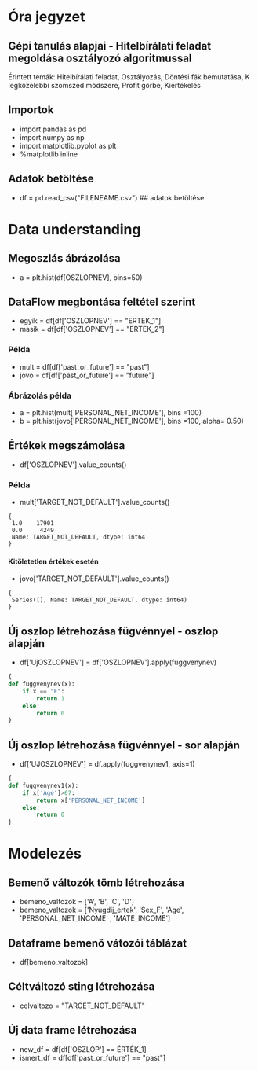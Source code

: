 # Óra jegyzet

## Gépi tanulás alapjai - Hitelbírálati feladat megoldása osztályozó algoritmussal

Érintett témák: Hitelbírálati feladat, Osztályozás, Döntési fák bemutatása, K legközelebbi szomszéd módszere, Profit görbe, Kiértékelés

## Importok
- import pandas as pd
- import numpy as np
- import matplotlib.pyplot as plt
- %matplotlib inline

## Adatok betöltése
- df = pd.read_csv("FILENEAME.csv") ## adatok betöltése

# Data understanding

## Megoszlás ábrázolása
- a = plt.hist(df[OSZLOPNEV], bins=50) 


## DataFlow megbontása feltétel szerint
- egyik = df[df['OSZLOPNEV'] == "ERTEK_1"]
- masik = df[df['OSZLOPNEV'] == "ERTEK_2"]

### Példa
- mult = df[df['past_or_future'] == "past"]
- jovo = df[df['past_or_future'] == "future"]

### Ábrázolás példa
- a = plt.hist(mult['PERSONAL_NET_INCOME'], bins =100)
- b = plt.hist(jovo['PERSONAL_NET_INCOME'], bins =100, alpha= 0.50)


## Értékek megszámolása
- df['OSZLOPNEV'].value_counts()

### Példa
- mult['TARGET_NOT_DEFAULT'].value_counts()

```
{
 1.0    17901
 0.0     4249
 Name: TARGET_NOT_DEFAULT, dtype: int64
}
```

#### Kitöletetlen értékek esetén
- jovo['TARGET_NOT_DEFAULT'].value_counts()

```
{
 Series([], Name: TARGET_NOT_DEFAULT, dtype: int64)
}
```


## Új oszlop létrehozása fügvénnyel - oszlop alapján
- df['UjOSZLOPNEV'] = df['OSZLOPNEV'].apply(fuggvenynev)

```python
{
def fuggvenynev(x):
    if x == "F":
        return 1
    else:
        return 0
}
```


## Új oszlop létrehozása fügvénnyel - sor alapján

- df['UJOSZLOPNEV'] = df.apply(fuggvenynev1, axis=1)

```python
{
def fuggvenynev1(x):
    if x['Age']>67:
        return x['PERSONAL_NET_INCOME']
    else:
        return 0
}
```

# Modelezés

## Bemenő változók tömb létrehozása
- bemeno_valtozok = ['A', 'B', 'C', 'D']
- bemeno_valtozok = ['Nyugdij_ertek', 'Sex_F', 'Age', 'PERSONAL_NET_INCOME' , 'MATE_INCOME']

## Dataframe bemenő vátozói táblázat
- df[bemeno_valtozok]

## Céltváltozó sting létrehozása
- celvaltozo = "TARGET_NOT_DEFAULT"

## Új data frame létrehozása
- new_df = df[df['OSZLOP'] == ÉRTÉK_1]
- ismert_df = df[df['past_or_future'] == "past"]
